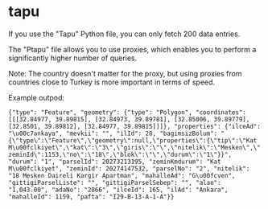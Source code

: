 # tapu
If you use the "Tapu" Python file, you can only fetch 200 data entries. </p>

The "Ptapu" file allows you to use proxies, which enables you to perform a significantly higher number of queries.

Note: The country doesn't matter for the proxy, but using proxies from countries close to Turkey is more important in terms of speed.
</p>
Example outpod:

```{"type": "Feature", "geometry": {"type": "Polygon", "coordinates": [[[32.84977, 39.89815], [32.84973, 39.89781], [32.85006, 39.89779], [32.8501, 39.89812], [32.84977, 39.89815]]]}, "properties": {"ilceAd": "\u00c7ankaya", "mevkii": "", "ilId": 28, "bagimsizBolum": "{\"type\":\"Feature\",\"geometry\":null,\"properties\":{\"tip\":\"Kat M\u00fclkiyet\",\"kat\":\"3\",\"giris\":\"\",\"nitelik\":\"Mesken\",\"zeminId\":1153,\"no\":\"18\",\"blok\":\"\",\"durum\":\"1\"}}", "durum": "1", "parselId": 20273213195, "zeminKmdurum": "Kat M\u00fclkiyet", "zeminId": 20274147532, "parselNo": "2", "nitelik": "18 Mesken Daireli Kargir Apartman", "mahalleAd": "G\u00fcven", "gittigiParselListe": "", "gittigiParselSebep": "", "alan": "1,043.00", "adaNo": "2866", "ilceId": 165, "ilAd": "Ankara", "mahalleId": 1159, "pafta": "I29-B-13-A-1-A"}}```
